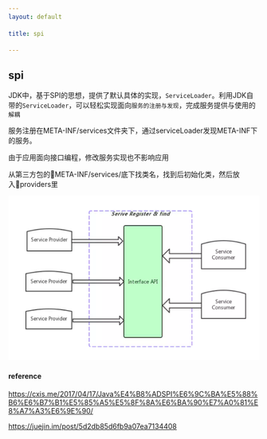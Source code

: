 ```yaml
---
layout: default

title: spi

---
```


## spi

JDK中，基于SPI的思想，提供了默认具体的实现，`ServiceLoader`。利用JDK自带的`ServiceLoader`，可以轻松实现面向`服务的注册与发现`，完成服务提供与使用的`解耦`

服务注册在META-INF/services文件夹下，通过serviceLoader发现META-INF下的服务。

由于应用面向接口编程，修改服务实现也不影响应用

从第三方包的META-INF/services/底下找类名，找到后初始化类，然后放入providers里

![image-20191203140311725](https://github.com/garydai/garydai.github.com/raw/master/_posts/pic/image-20191203140311725.png)

#### reference

https://cxis.me/2017/04/17/Java%E4%B8%ADSPI%E6%9C%BA%E5%88%B6%E6%B7%B1%E5%85%A5%E5%8F%8A%E6%BA%90%E7%A0%81%E8%A7%A3%E6%9E%90/

https://juejin.im/post/5d2db85d6fb9a07ea7134408